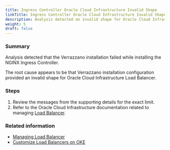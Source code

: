 ```yaml
---
title: Ingress Controller Oracle Cloud Infrastructure Invalid Shape
linkTitle: Ingress Controller Oracle Cloud Infrastructure Invalid Shape
description: Analysis detected an invalid shape for Oracle Cloud Infrastructure Load Balancer
weight: 5
draft: false
---
```


### Summary
Analysis detected that the Verrazzano installation failed while installing the NGINX Ingress Controller.

The root cause appears to be that Verrazzano installation configuration provided an invalid shape for Oracle Cloud Infrastructure Load Balancer.

### Steps
1. Review the messages from the supporting details for the exact limit.
2. Refer to the Oracle Cloud Infrastructure documentation related to managing [Load Balancer](https://docs.oracle.com/en-us/iaas/Content/Balance/Tasks/managingloadbalancer.htm#console).

### Related information
* [Managing Load Balancer](https://docs.oracle.com/en-us/iaas/Content/Balance/Tasks/managingloadbalancer.htm#console)
* [Customize Load Balancers on OKE](https://docs.oracle.com/en/cloud/iaas/verrazzano/vzdoc/docs/setup/customizing/ociloadbalancerips/)

